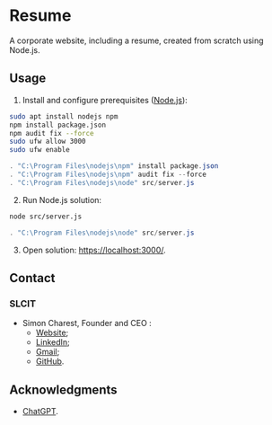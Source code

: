 # Resume
A corporate website, including a resume, created from scratch using Node.js.

## Usage

1. Install and configure prerequisites ([Node.js](https://nodejs.org/en/download)):
```bash
sudo apt install nodejs npm
npm install package.json
npm audit fix --force
sudo ufw allow 3000
sudo ufw enable
```
```powershell
. "C:\Program Files\nodejs\npm" install package.json
. "C:\Program Files\nodejs\npm" audit fix --force
. "C:\Program Files\nodejs\node" src/server.js
```
2. Run Node.js solution:
```bash
node src/server.js
```
```powershell
. "C:\Program Files\nodejs\node" src/server.js
```
3. Open solution: [https://localhost:3000/](https://localhost:3000/).

## Contact
### SLCIT
- Simon Charest, Founder and CEO :
    - [Website](https://www.slcti.ca/);
    - [LinkedIn](https://www.linkedin.com/in/simoncharest/);
    - [Gmail](mailto:simoncharest@gmail.com);
    - [GitHub](https://github.com/Simon-Charest/).

## Acknowledgments
- [ChatGPT](https://chat.openai.com/).
